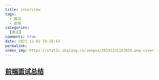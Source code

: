 ```yaml
---
title: interview
tags:
  - 面试
  - 前端
categories:
  [面试]
comments: true
date: 2021-12-01 19:18:43
permalink:
index_img: https://static.zkqiang.cn/images/20191231163859.png-cover
---
```



## [前端面试总结](https://moyuderen.github.io/interview)

